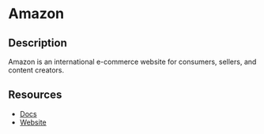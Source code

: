 # Amazon

## Description
Amazon is an international e-commerce website for consumers, sellers, and content creators.

## Resources
* [Docs](https://developer-docs.amazon.com/sp-api/)
* [Website](amazon.com)